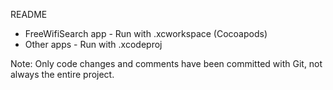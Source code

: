 README

* FreeWifiSearch app - Run with .xcworkspace (Cocoapods)
* Other apps - Run with .xcodeproj

Note: Only code changes and comments have been committed with Git, not always the entire project.